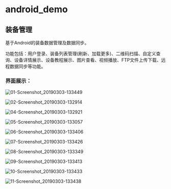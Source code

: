 # android_demo
## 装备管理

基于Android的装备数据管理及数据同步。

功能包括：用户登录、装备列表管理(刷新、加载更多)、二维码扫描、自定义查询、设备详情展示、设备教程展示、图片查看、视频播放、FTP文件上传下载、远程数据同步等功能。

### 界面展示：

![01-Screenshot_20190303-133449](/Users/cec/Desktop/Pad-Screenshots/01-Screenshot_20190303-133449.jpg)

![02-Screenshot_20190303-132914](/Users/cec/Desktop/Pad-Screenshots/02-Screenshot_20190303-132914.jpg)



![04-Screenshot_20190303-132921](/Users/cec/Desktop/Pad-Screenshots/04-Screenshot_20190303-132921.jpg)

![05-Screenshot_20190303-133057](/Users/cec/Desktop/Pad-Screenshots/05-Screenshot_20190303-133057.jpg)

![06-Screenshot_20190303-133406](/Users/cec/Desktop/Pad-Screenshots/06-Screenshot_20190303-133406.jpg)

![07-Screenshot_20190303-133426](/Users/cec/Desktop/Pad-Screenshots/07-Screenshot_20190303-133426.jpg)

![08-Screenshot_20190303-133349](/Users/cec/Desktop/Pad-Screenshots/08-Screenshot_20190303-133349.jpg)

![09-Screenshot_20190303-133413](/Users/cec/Desktop/Pad-Screenshots/09-Screenshot_20190303-133413.jpg)

![10-Screenshot_20190303-133433](/Users/cec/Desktop/Pad-Screenshots/10-Screenshot_20190303-133433.jpg)

![11-Screenshot_20190303-133438](/Users/cec/Desktop/Pad-Screenshots/11-Screenshot_20190303-133438.jpg)

